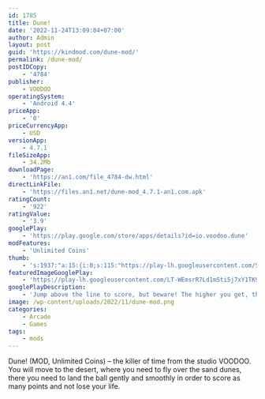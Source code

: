 ```yaml
---
id: 1785
title: Dune!
date: '2022-11-24T13:09:04+07:00'
author: Admin
layout: post
guid: 'https://kindmod.com/dune-mod/'
permalink: /dune-mod/
postIDCopy:
    - '4784'
publisher:
    - VOODOO
operatingSystem:
    - 'Android 4.4'
priceApp:
    - '0'
priceCurrencyApp:
    - USD
versionApp:
    - 4.7.1
fileSizeApp:
    - 34.2Mb
downloadPage:
    - 'https://an1.com/file_4784-dw.html'
directLinkFile:
    - 'https://files.an1.net/dune-mod_4.7.1-an1.com.apk'
ratingCount:
    - '922'
ratingValue:
    - '3.9'
googlePlay:
    - 'https://play.google.com/store/apps/details?id=io.voodoo.dune'
modFeatures:
    - 'Unlimited Coins'
thumb:
    - 's:1937:"a:15:{i:0;s:115:"https://play-lh.googleusercontent.com/5C0jZBkdZyVhvzY47ODwBORP3njTAToYoFeZ4XAGGq6DgNxxjykmuYGdRTdUiS-O090=w526-h296";i:1;s:115:"https://play-lh.googleusercontent.com/cjti0irADd9-Tt8mEpq_PMdAN6e_dvoeUNJ5C1StMQ4BfBj4UuIzEgpTPh3QNIa1pZE=w526-h296";i:2;s:115:"https://play-lh.googleusercontent.com/Q_k_7F_Epr3ropqRP6KEKDDRsPdDF-6tr74CoE8zChxJ3mhRfF8A1pMlV8Gc6vh6HNE=w526-h296";i:3;s:115:"https://play-lh.googleusercontent.com/fPyLDEcQYmE90R_08MTS7DbHESLq3_TMy4sJWQTvPBrCkYuZyHn5lyl_Vu7gQzxJbDk=w526-h296";i:4;s:116:"https://play-lh.googleusercontent.com/D4D18bZ2LmIEQiUuLSy2l-3F0Y6LbVNxtTM6xqQtWSLUsJ8XW-te1A3zIW3HVLwXBjRl=w526-h296";i:5;s:115:"https://play-lh.googleusercontent.com/9wWuxzRLEUxTVHTYrIRJGuiwjC37ZxkPQsZno6KdvYD5pHau7phVvGAYshCA0Wszt3Q=w526-h296";i:6;s:114:"https://play-lh.googleusercontent.com/MGZzT6JWo1ypny1_6pM_GvDYkhI04n0YedpgbJlNpNsE0D4NDJv_Cx6kUZrdknn-Kg=w526-h296";i:7;s:116:"https://play-lh.googleusercontent.com/D5eJRQ_BkOl5fOVn4pDk_B1z95Cdl7lxNBAhz7o6_pWKy7VbBIQpKW7pPos1OF66SMwC=w526-h296";i:8;s:115:"https://play-lh.googleusercontent.com/Q3h8FNVtV2rnM_OSkFZ2as1uZUvJyedKcu-l0Q9nAWRfUY6mWSkKvavv6R95F9GNU-o=w526-h296";i:9;s:116:"https://play-lh.googleusercontent.com/zXxpGHq_AjjB72cyb7QLtGIGuUcEkD-jucPwis1HPTJMZ_tUVyQ6Z9x6EWgmcm4qezpO=w526-h296";i:10;s:116:"https://play-lh.googleusercontent.com/mEUiUMTatFTShGbHXEMDEtaVd5Xe-29bMHg3xZt_-w5uOvP1gY4TrABbycXOyRY4zj-q=w526-h296";i:11;s:116:"https://play-lh.googleusercontent.com/s9adTWZ3cxwaUk1HFIRYRzeMADPL7kRA4oEhvDaeCZWXyC9h9xJpm_gtHyE_-htKiZj2=w526-h296";i:12;s:115:"https://play-lh.googleusercontent.com/6gyv3LgDlMNeM35MjrHBAzZkA19mgaUiAMA4_ZP1x7KkKztUc6iMRhr6NVrxPq8tFBY=w526-h296";i:13;s:116:"https://play-lh.googleusercontent.com/1GltUVxz9jDlSgE2gBxE9I2ctVMsZFhvPtgV0sDjJx0MBuEZ9jd7g6Vt8UqPjRil4zgI=w526-h296";i:14;s:115:"https://play-lh.googleusercontent.com/Wdmd4WD5bLskntzAKVi5CGDtlopGP16tWuzTMHteRJS3NICkxpA9ogC3XgyQ94nqTL0=w526-h296";}";'
featuredImageGooglePlay:
    - 'https://play-lh.googleusercontent.com/LT-WEmsrR7Ld1m5ti5j7xY1TK9BVEWlLGrTJHmFhKEZl8Xf5q5FM0i1cPHDODigGcxIT'
googlePlayDescription:
    - 'Jump above the line to score, but beware! The higher you get, the harder the landing will be! Don''t crash and keep it smooth!'
image: /wp-content/uploads/2022/11/dune-mod.png
categories:
    - Arcade
    - Games
tags:
    - mods
---
```


Dune! (MOD, Unlimited Coins) – the killer of time from the studio VOODOO. You will move to the desert, where you need to fly over the sand dunes, there you need to land the ball gently and smoothly in order to score as many points and not lose your life.